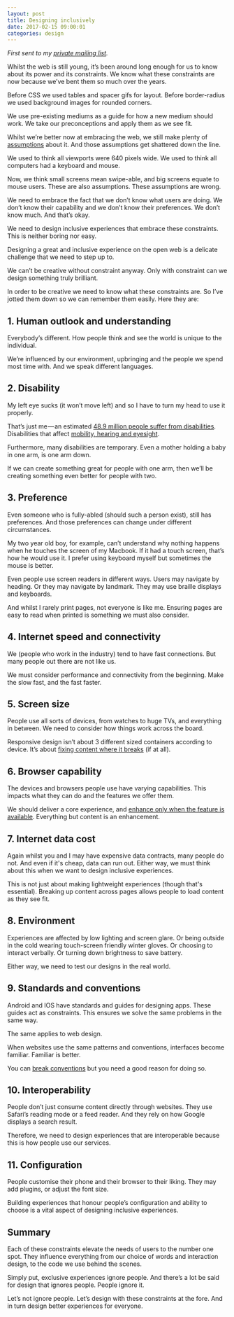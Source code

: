 ```yaml
---
layout: post
title: Designing inclusively
date: 2017-02-15 09:00:01
categories: design
---
```


*First sent to my [private mailing list](/signup).*

Whilst the web is still young, it’s been around long enough for us to know about its power and its constraints. We know what these constraints are now because we’ve bent them so much over the years.

Before CSS we used tables and spacer gifs for layout. Before border-radius we used background images for rounded corners.

We use pre-existing mediums as a guide for how a new medium should work. We take our preconceptions and apply them as we see fit.

Whilst we’re better now at embracing the web, we still make plenty of [assumptions](https://resilientwebdesign.com/chapter7/#Assumptions) about it. And those assumptions get shattered down the line.

We used to think all viewports were 640 pixels wide. We used to think all computers had a keyboard and mouse.

Now, we think small screens mean swipe-able, and big screens equate to mouse users. These are also assumptions. These assumptions are wrong.

We need to embrace the fact that we don’t know what users are doing. We don’t know their capability and we don’t know their preferences. We don’t know much. And that’s okay.

We need to design inclusive experiences that embrace these constraints. This is neither boring nor easy.

Designing a great and inclusive experience on the open web is a delicate challenge that we need to step up to.

We can’t be creative without constraint anyway. Only with constraint can we design something truly brilliant.

In order to be creative we need to know what these constraints are. So I’ve jotted them down so we can remember them easily. Here they are:

## 1. Human outlook and understanding

Everybody’s different. How people think and see the world is unique to the individual.

We’re influenced by our environment, upbringing and the people we spend most time with. And we speak different languages.


## 2. Disability

My left eye sucks (it won’t move left) and so I have to turn my head to use it properly.

That’s just me — an estimated [48.9 million people suffer from disabilities](http://www.serviceandinclusion.org/index.php?page=basic). Disabilities that affect [mobility, hearing and eyesight](https://the-pastry-box-project.net/anne-gibson/2014-July-31).

Furthermore, many disabilities are temporary. Even a mother holding a baby in one arm, is one arm down.

If we can create something great for people with one arm, then we’ll be creating something even better for people with two.


## 3. Preference

Even someone who is fully-abled (should such a person exist), still has preferences. And those preferences can change under different circumstances.

My two year old boy, for example, can’t understand why nothing happens when he touches the screen of my Macbook. If it had a touch screen, that’s how he would use it. I prefer using keyboard myself but sometimes the mouse is better.

Even people use screen readers in different ways. Users may navigate by heading. Or they may navigate by landmark. They may use braille displays and keyboards.

And whilst I rarely print pages, not everyone is like me. Ensuring pages are easy to read when printed is something we must also consider.


## 4. Internet speed and connectivity

We (people who work in the industry) tend to have fast connections. But many people out there are not like us.

We must consider performance and connectivity from the beginning. Make the slow fast, and the fast faster.


## 5. Screen size

People use all sorts of devices, from watches to huge TVs, and everything in between. We need to consider how things work across the board.

Responsive design isn’t about 3 different sized containers according to device. It’s about [fixing content where it breaks](/articles/stop-using-device-breakpoints/) (if at all).


## 6. Browser capability

The devices and browsers people use have varying capabilities. This impacts what they can do and the features we offer them.

We should deliver a core experience, and [enhance only when the feature is available](/articles/progressively-enhanced-javascript/). Everything but content is an enhancement.


## 7. Internet data cost

Again whilst you and I may have expensive data contracts, many people do not. And even if it's cheap, data can run out. Either way, we must think about this when we want to design inclusive experiences.

This is not just about making lightweight experiences (though that's essential). Breaking up content across pages allows people to load content as they see fit.


## 8. Environment

Experiences are affected by low lighting and screen glare. Or being outside in the cold wearing touch-screen friendly winter gloves. Or choosing to interact verbally. Or turning down brightness to save battery.

Either way, we need to test our designs in the real world.

## 9. Standards and conventions

Android and IOS have standards and guides for designing apps. These guides act as constraints. This ensures we solve the same problems in the same way.

The same applies to web design.

When websites use the same patterns and conventions, interfaces become familiar. Familiar is better.

You can [break conventions](https://medium.com/@mibosc/responsive-design-why-and-how-we-ditched-the-good-old-select-element-bc190d62eff5#.8m0u1kb7p) but you need a good reason for doing so.

## 10. Interoperability

People don’t just consume content directly through websites. They use Safari’s reading mode or a feed reader. And they rely on how Google displays a search result.

Therefore, we need to design experiences that are interoperable because this is how people use our services.

## 11. Configuration

People customise their phone and their browser to their liking. They may add plugins, or adjust the font size.

Building experiences that honour people’s configuration and ability to choose is a vital aspect of designing inclusive experiences.


## Summary

Each of these constraints elevate the needs of users to the number one spot. They influence everything from our choice of words and interaction design, to the code we use behind the scenes.

Simply put, exclusive experiences ignore people. And there’s a lot be said for design that ignores people. People ignore it.

Let’s not ignore people. Let’s design with these constraints at the fore. And in turn design better experiences for everyone.